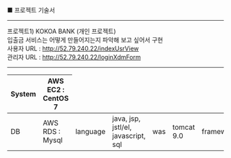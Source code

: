 ■ 프로젝트 기술서 <hr>
프로젝트1) KOKOA BANK (개인 프로젝트)<br>
입출금 서비스는 어떻게 만들어지는지 파악해 보고 싶어서 구현<br>
사용자 URL : http://52.79.240.22/indexUsrView <br>
관리자 URL : http://52.79.240.22/loginXdmForm <br>
<hr>
<table>
  <thead>
    <th>System</th>
    <th>AWS EC2 : CentOS 7</th>
  </thead>
  <tbody>
    <td>DB</td>
    <td>AWS RDS : Mysql</td>
    <td>language</td>
    <td>java, jsp, jstl/el, javascript, sql</td>
    <td>was</td>
    <td>tomcat 9.0</td>
    <td>framework</td>
    <td>spring, mybatis, maven</td>
    <td>library</td>
    <td>bootstrap, jquery, jquery-ui</td>
  </tbody>
</table>
